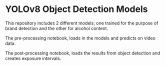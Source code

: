 # YOLOv8 Object Detection Models
This repository includes 2 different models; one trained for the purpose of brand detection and the other for alcohol content.

The pre-processing notebook, loads in the models and predicts on video data. 

The post-processing notebook, loads the results from object detection and creates exposure intervals. 

